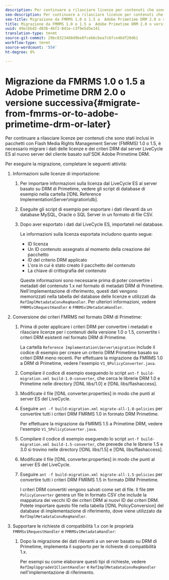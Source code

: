 ```yaml
---
description: Per continuare a rilasciare licenze per contenuti che sono stati inclusi in pacchetti con Flash Media Rights Management Server (FMRMS) 1.0 o 1.5, è necessario migrare i dati delle licenze e dei criteri DRM dal server LiveCycle ES al nuovo server del cliente basato sull'SDK Adobe Primetime DRM.
seo-description: Per continuare a rilasciare licenze per contenuti che sono stati inclusi in pacchetti con Flash Media Rights Management Server (FMRMS) 1.0 o 1.5, è necessario migrare i dati delle licenze e dei criteri DRM dal server LiveCycle ES al nuovo server del cliente basato sull'SDK Adobe Primetime DRM.
seo-title: Migrazione da FMRMS 1.0 o 1.5 a  Adobe Primetime DRM 2.0 o versione successiva
title: Migrazione da FMRMS 1.0 o 1.5 a  Adobe Primetime DRM 2.0 o versione successiva
uuid: 49ecbbd2-d83b-4bf2-841e-c3f9e5d5e141
translation-type: tm+mt
source-git-commit: 29bc8323460d9be0fce66cbea7c6fce46df20d61
workflow-type: tm+mt
source-wordcount: '554'
ht-degree: 0%

---
```



# Migrazione da FMRMS 1.0 o 1.5 a  Adobe Primetime DRM 2.0 o versione successiva{#migrate-from-fmrms-or-to-adobe-primetime-drm-or-later}

Per continuare a rilasciare licenze per contenuti che sono stati inclusi in pacchetti con Flash Media Rights Management Server (FMRMS) 1.0 o 1.5, è necessario migrare i dati delle licenze e dei criteri DRM dal server LiveCycle ES al nuovo server del cliente basato sull&#39;SDK Adobe Primetime DRM.

Per eseguire la migrazione, completare le seguenti attività:

1. Informazioni sulle licenze di importazione:

   1. Per importare informazioni sulla licenza dal LiveCycle ES al server basato su DRM di Primetime, vedere gli script di database di esempio nella cartella [!DNL Reference Implementation\Server\migration\db].
   1. Eseguite gli script di esempio per esportare i dati rilevanti da un database MySQL,  Oracle o SQL Server in un formato di file CSV.
   1. Dopo aver esportato i dati dal LiveCycle ES, importateli nel database.

      Le informazioni sulla licenza esportata includono quanto segue:

      * ID licenza
      * Un ID contenuto assegnato al momento della creazione del pacchetto
      * ID del criterio DRM applicato
      * L&#39;ora in cui è stato creato il pacchetto del contenuto
      * La chiave di crittografia del contenuto

      Queste informazioni sono necessarie prima di poter convertire i metadati del contenuto 1.x nel formato di metadati DRM di Primetime. Nell&#39;implementazione di riferimento, questi dati vengono memorizzati nella tabella del database delle licenze e utilizzati da `RefImplMetadataConvReqHandler`. Per ulteriori informazioni, vedere `FMRMSv1RequestHandler` e `FMRMSv1MetadataHandler`.


1. Conversione dei criteri FMRMS nel formato DRM di Primetime:

   1. Prima di poter applicare i criteri DRM per convertire i metadati e rilasciare licenze per i contenuti della versione 1.0 o 1.5, convertite i criteri DRM esistenti nel formato DRM di Primetime.

      La cartella `Reference Implementation\Server\migration` include il codice di esempio per creare un criterio DRM Primetime basato su criteri DRM meno recenti. Per effettuare la migrazione da FMRMS 1.0 a DRM di Primetime, vedere l&#39;esempio `V1_0PolicyConverter.java`.
   1. Compilare il codice di esempio eseguendo lo script `ant-f build-migration.xml build-1.0-converter`, che cerca le librerie DRM 1.0 e Primetime nelle directory [!DNL libs/1.0] e [!DNL libs/flashaccess].

   1. Modificate il file [!DNL converter.properties] in modo che punti al server ES del LiveCycle.
   1. Eseguire `ant -f build-migration.xml migrate-all-1.0-policies` per convertire tutti i criteri DRM FMRMS 1.0 in formato DRM Primetime.

      Per effettuare la migrazione da FMRMS 1.5 a Primetime DRM, vedere l&#39;esempio `V1_5PolicyConverter.java`.

   1. Compilare il codice di esempio eseguendo lo script `ant-f build-migration.xml build-1.5-converter`, che prevede che le librerie 1.5 e 3.0 si trovino nelle directory [!DNL libs/1.5] e [!DNL libs/flashaccess].

   1. Modificate il file [!DNL converter.properties] in modo che punti al server ES del LiveCycle.
   1. Eseguire `ant -f build-migration.xml migrate-all-1.5-policies` per convertire tutti i criteri DRM FMRMS 1.5 in formato DRM Primetime.

      I criteri DRM convertiti vengono salvati come set di file. Il file `DRM PolicyConverter` genera un file in formato CSV che include la mappatura dei vecchi ID dei criteri DRM ai nuovi ID dei criteri DRM. Potete importare questo file nella tabella [!DNL PolicyConversion] del database di implementazione di riferimento, dove viene utilizzato da `RefImplMetadataConvReqHandler`.

1. Supportare le richieste di compatibilità 1.x con le proprietà `FMRMSv1RequestHandler` e `FMRMSv1MetadataHandler`:

   1. Dopo la migrazione dei dati rilevanti a un server basato su DRM di Primetime, implementa il supporto per le richieste di compatibilità 1.x.

      Per esempi su come elaborare questi tipi di richieste, vedere `RefImplUpgradeV1ClientHandler` e `RefImplMetadataConvReqHandler` nell&#39;implementazione di riferimento.

